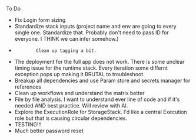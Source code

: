 To Do

-   Fix Login form sizing
-   Standardize stack inputs (project name and env are going to every single one. Standardize that. Probably don't need to pass ID for everyone. I THINK we can infer somehow.)
-             Clean up tagging a bit.
-   The deployment for the full app does not work. There is some unclear timing issue for the runtime stack. Every iteration some differnt exception pops up making it BRUTAL to troubleshoot.
-   Breakup all dependencies and use Param store and secrets manager for references
-   Clean up workflows and understand the matrix better
-   File by file analysis. I want to understand ever line of code and if it's needed AND best practice. Will review with AI.
-   Explore the ExecutionRole for StorageStack. I'd like a central Execution role but that is causing circular dependencies.
-   TESTING!!!
-   Much better password reset
